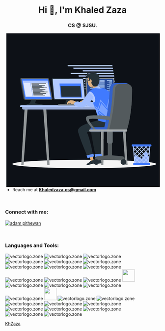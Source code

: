 <h1 align="center">Hi 👋, I'm Khaled Zaza</h1>
<h3 align="center">CS @ SJSU.</h3>



<p><img align="right" src="https://github.com/KhZaza/KhZaza/blob/main/animation_500_kxa883sd.gif" alt="khzaza" /></p>



- Reach me at **Khaledzaza.cs@gmail.com**


<br>

<h3 align="left">Connect with me:</h3>
<p align="left">
  <a href="https://www.linkedin.com/in/kzaza" target="blank"><img align="center"
      src="https://raw.githubusercontent.com/rahuldkjain/github-profile-readme-generator/master/src/images/icons/Social/linked-in-alt.svg"
      alt="adam pithewan" height="30" width="40" /></a>
</p>

<br>

<h3 align="left">Languages and Tools:</h3>
<p align="left">       
<img src="https://www.vectorlogo.zone/logos/python/python-vertical.svg" alt="vectorlogo.zone" width="40" height="40" />
<img src="https://www.vectorlogo.zone/logos/java/java-vertical.svg" alt="vectorlogo.zone" width="40" height="40" />
<img src="https://upload.wikimedia.org/wikipedia/commons/1/18/ISO_C%2B%2B_Logo.svg" alt="vectorlogo.zone" width="40" height="40" />
<img src="https://upload.wikimedia.org/wikipedia/commons/1/18/C_Programming_Language.svg" alt="vectorlogo.zone" width="40" height="40" />
<img src="https://www.vectorlogo.zone/logos/javascript/javascript-ar21.svg" alt="vectorlogo.zone" width="40" height="40" />
<img src="https://www.vectorlogo.zone/logos/w3_css/w3_css-official.svg" alt="vectorlogo.zone" width="40" height="40" />
<img src="https://www.vectorlogo.zone/logos/firebase/firebase-icon.svg" alt="vectorlogo.zone" width="40" height="40" />
<img src="https://www.vectorlogo.zone/logos/mysql/mysql-ar21.svg" alt="vectorlogo.zone" width="40" height="40" />
<img src="https://www.vectorlogo.zone/logos/sqlite/sqlite-icon.svg" alt="vectorlogo.zone" width="40" height="40" />
<img src="https://www.vectorlogo.zone/logos/php/php-ar21.svg" alt="vectorlogo.zone" width="40" height="40" />
<img src="https://www.vectorlogo.zone/logos/amazon_aws/amazon_aws-icon.svg" alt="vectorlogo.zone" width="40" height="40" />
<img src="https://www.vectorlogo.zone/logos/w3_html5/w3_html5-icon.svg" alt="vectorlogo.zone" width="40" height="40" />
<img src="https://cdn.worldvectorlogo.com/logos/c--4.svg" width="40" height="40" />
<img src="https://www.vectorlogo.zone/logos/getbootstrap/getbootstrap-ar21.svg" alt="vectorlogo.zone" width="40" height="40" />
<img src="https://www.vectorlogo.zone/logos/vuejs/vuejs-icon.svg" alt="vectorlogo.zone" width="40" height="40" />
<img src="https://www.vectorlogo.zone/logos/dotnet/dotnet-icon.svg" alt="vectorlogo.zone" width="40" height="40" />
<img src="https://www.vectorlogo.zone/logos/pocoo_flask/pocoo_flask-ar21.svg" alt="vectorlogo.zone" width="40" height="40" />
<img src="https://upload.wikimedia.org/wikipedia/commons/thumb/2/22/Pandas_mark.svg/800px-Pandas_mark.svg.png" width="40" height="40" />
<img src="https://www.vectorlogo.zone/logos/github/github-tile.svg" alt="vectorlogo.zone" width="40" height="40" />
<img src="https://www.vectorlogo.zone/logos/git-scm/git-scm-icon.svg" alt="vectorlogo.zone" width="40" height="40" />
<img src="https://www.vectorlogo.zone/logos/gitlab/gitlab-icon.svg" alt="vectorlogo.zone" width="40" height="40" />
<img src="https://www.vectorlogo.zone/logos/laravel/laravel-ar21.svg" alt="vectorlogo.zone" width="40" height="40" />
<img src="https://www.vectorlogo.zone/logos/atlassian_jira/atlassian_jira-ar21.svg" alt="vectorlogo.zone" width="40" height="40" />
<img src="https://www.vectorlogo.zone/logos/salesforce/salesforce-ar21.svg" alt="vectorlogo.zone" width="40" height="40" />
<img src="https://www.vectorlogo.zone/logos/linux/linux-icon.svg" alt="vectorlogo.zone" width="40" height="40" />
<img src="https://www.vectorlogo.zone/logos/djangoproject/djangoproject-ar21.svg" alt="vectorlogo.zone" width="40" height="40" />
<img src="https://www.vectorlogo.zone/logos/docker/docker-icon.svg" alt="vectorlogo.zone" width="40" height="40" />
<img src="https://www.vectorlogo.zone/logos/microsoft_azure/microsoft_azure-icon.svg" alt="vectorlogo.zone" width="40" height="40" />
      </p>






[KhZaza](https://github.com/Khzaza)
